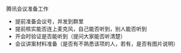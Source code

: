 腾讯会议准备工作

- 提前准备会议号，并发到群里
- 提前核实能否连上麦克风，自己能否听到，别人能否听到
- 开会时验证是否能听到（提问大家能否听清楚）
- 会议讲案材料准备（是否有不熟悉该项的人，若有，是否有图片说明）